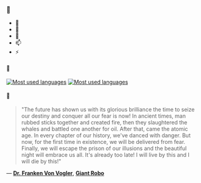 ### 👋

- 🔭
- 🌱
- 💬
- 📫
- ⚡

#### 🧏

[![Most used languages](https://github-readme-stats-aynah.vercel.app/api/top-langs/?username=aynh&theme=solarized-dark&langs_count=6&layout=compact&hide_title=true)](https://github.com/anuraghazra/github-readme-stats#gh-dark-mode-only)
[![Most used languages](https://github-readme-stats-aynah.vercel.app/api/top-langs/?username=aynh&theme=solarized-light&langs_count=6&layout=compact&hide_title=true)](https://github.com/anuraghazra/github-readme-stats#gh-light-mode-only)

#### 💬

> "The future has shown us with its glorious brilliance the time to seize our destiny and conquer all our fear is now! In ancient times, man rubbed sticks together and created fire, then they slaughtered the whales and battled one another for oil. After that, came the atomic age. In every chapter of our history, we've danced with danger. But now, for the first time in existence, we will be delivered from fear. Finally, we will escape the prison of our illusions and the beautiful night will embrace us all. It's already too late! I will live by this and I will die by this!"

&mdash; [**Dr. Franken Von Vogler**](https://myanimelist.net/character.php?q=Dr.%20Franken%20Von%20Vogler&cat=character), [**Giant Robo**](https://myanimelist.net/search/all?q=Giant%20Robo&cat=all)

